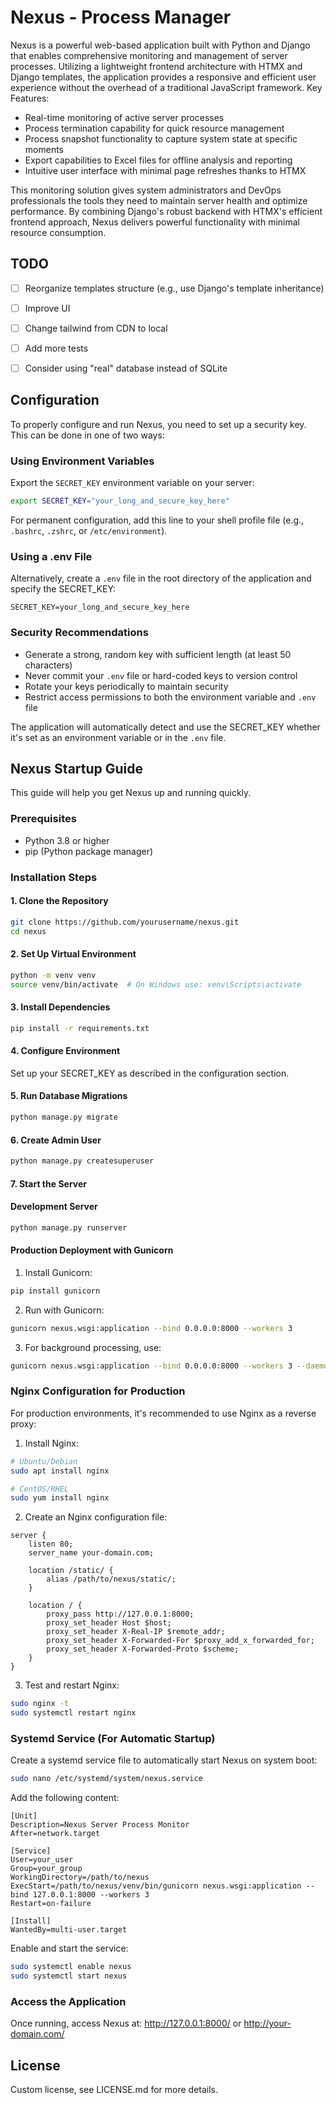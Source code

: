 # Nexus - Process Manager

Nexus is a powerful web-based application built with Python and Django that enables comprehensive monitoring and management of server processes. Utilizing a lightweight frontend architecture with HTMX and Django templates, the application provides a responsive and efficient user experience without the overhead of a traditional JavaScript framework.
Key Features:

- Real-time monitoring of active server processes
- Process termination capability for quick resource management
- Process snapshot functionality to capture system state at specific moments
- Export capabilities to Excel files for offline analysis and reporting
- Intuitive user interface with minimal page refreshes thanks to HTMX

This monitoring solution gives system administrators and DevOps professionals the tools they need to maintain server health and optimize performance. By combining Django's robust backend with HTMX's efficient frontend approach, Nexus delivers powerful functionality with minimal resource consumption.

## TODO
- [ ] Reorganize templates structure (e.g., use Django's template inheritance)
- [ ] Improve UI
- [ ] Change tailwind from CDN to local
- [ ] Add more tests
- [ ] Consider using "real" database instead of SQLite


## Configuration

To properly configure and run Nexus, you need to set up a security key. This can be done in one of two ways:

### Using Environment Variables
Export the `SECRET_KEY` environment variable on your server:

```bash
export SECRET_KEY="your_long_and_secure_key_here"
```

For permanent configuration, add this line to your shell profile file (e.g., `.bashrc`, `.zshrc`, or `/etc/environment`).

### Using a .env File
Alternatively, create a `.env` file in the root directory of the application and specify the SECRET_KEY:

```
SECRET_KEY=your_long_and_secure_key_here
```

### Security Recommendations
- Generate a strong, random key with sufficient length (at least 50 characters)
- Never commit your `.env` file or hard-coded keys to version control
- Rotate your keys periodically to maintain security
- Restrict access permissions to both the environment variable and `.env` file

The application will automatically detect and use the SECRET_KEY whether it's set as an environment variable or in the `.env` file.


## Nexus Startup Guide

This guide will help you get Nexus up and running quickly.

### Prerequisites
- Python 3.8 or higher
- pip (Python package manager)

### Installation Steps

#### 1. Clone the Repository
```bash
git clone https://github.com/yourusername/nexus.git
cd nexus
```

#### 2. Set Up Virtual Environment
```bash
python -m venv venv
source venv/bin/activate  # On Windows use: venv\Scripts\activate
```

#### 3. Install Dependencies
```bash
pip install -r requirements.txt
```

#### 4. Configure Environment
Set up your SECRET_KEY as described in the configuration section.

#### 5. Run Database Migrations
```bash
python manage.py migrate
```

#### 6. Create Admin User
```bash
python manage.py createsuperuser
```

#### 7. Start the Server

#### Development Server
```bash
python manage.py runserver
```

#### Production Deployment with Gunicorn

1. Install Gunicorn:
```bash
pip install gunicorn
```

2. Run with Gunicorn:
```bash
gunicorn nexus.wsgi:application --bind 0.0.0.0:8000 --workers 3
```

3. For background processing, use:
```bash
gunicorn nexus.wsgi:application --bind 0.0.0.0:8000 --workers 3 --daemon
```

### Nginx Configuration for Production

For production environments, it's recommended to use Nginx as a reverse proxy:

1. Install Nginx:
```bash
# Ubuntu/Debian
sudo apt install nginx

# CentOS/RHEL
sudo yum install nginx
```

2. Create an Nginx configuration file:
```
server {
    listen 80;
    server_name your-domain.com;

    location /static/ {
        alias /path/to/nexus/static/;
    }

    location / {
        proxy_pass http://127.0.0.1:8000;
        proxy_set_header Host $host;
        proxy_set_header X-Real-IP $remote_addr;
        proxy_set_header X-Forwarded-For $proxy_add_x_forwarded_for;
        proxy_set_header X-Forwarded-Proto $scheme;
    }
}
```

3. Test and restart Nginx:
```bash
sudo nginx -t
sudo systemctl restart nginx
```

### Systemd Service (For Automatic Startup)

Create a systemd service file to automatically start Nexus on system boot:

```bash
sudo nano /etc/systemd/system/nexus.service
```

Add the following content:
```
[Unit]
Description=Nexus Server Process Monitor
After=network.target

[Service]
User=your_user
Group=your_group
WorkingDirectory=/path/to/nexus
ExecStart=/path/to/nexus/venv/bin/gunicorn nexus.wsgi:application --bind 127.0.0.1:8000 --workers 3
Restart=on-failure

[Install]
WantedBy=multi-user.target
```

Enable and start the service:
```bash
sudo systemctl enable nexus
sudo systemctl start nexus
```

### Access the Application
Once running, access Nexus at: http://127.0.0.1:8000/ or http://your-domain.com/

## License
Custom license, see LICENSE.md for more details.
